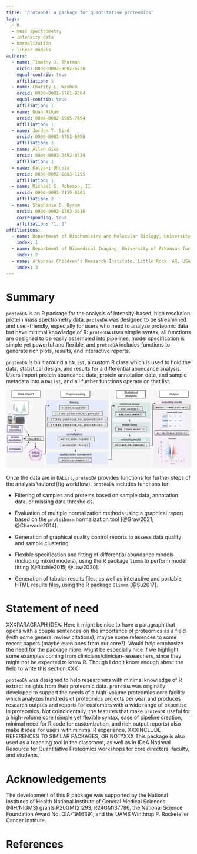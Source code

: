 ```yaml
---
title: 'proteoDA: a package for quantitative proteomics'
tags:
  - R
  - mass spectrometry
  - intensity data
  - normalization
  - linear models
authors:
  - name: Timothy J. Thurman
    orcid: 0000-0002-9602-6226
    equal-contrib: true 
    affiliation: 1
  - name: Charity L. Washam
    orcid: 0000-0001-5761-9304
    equal-contrib: true
    affiliation: 1
  - name: Duah Alkam
    orcid: 0000-0002-5965-7694
    affiliation: 1
  - name: Jordan T. Bird
    orcid: 0000-0001-5753-6058
    affiliation: 1
  - name: Allen Gies
    orcid: 0000-0003-2492-0429
    affiliation: 1
  - name: Kalyani Dhusia
    orcid: 0000-0002-8803-1295
    affiliation: 1
  - name: Michael S. Robeson, II
    orcid: 0000-0001-7119-6301
    affiliation: 2
  - name: Stephanie D. Byrum
    orcid: 0000-0002-1783-3610
    corresponding: true 
    affiliation: "1, 3"
affiliations:
  - name: Department of Biochemistry and Molecular Biology, University of Arkansas for Medical Sciences, Little Rock, AR, USA
    index: 1
  - name: Department of Biomedical Imaging, University of Arkansas for Medical Sciences, Little Rock, AR, USA
    index: 2
  - name: Arkansas Children's Research Institute, Little Rock, AR, USA
    index: 3
---
```


# Summary

`proteoDA` is an R package for the analysis of intensity-based, high resolution protein mass spectrometry data. `proteoDA` was designed to be streamlined and user-friendly, especially for users who need to analyze proteomic data but have minimal knowledge of R: `proteoDA` uses simple syntax, all functions are designed to be easily assembled into pipelines, model specification is simple yet powerful and flexible, and `proteoDA` includes functions to generate rich plots, results, and interactive reports.

`proteoDA` is built around a `DAList`, a custom R class which is used to hold the data, statistical design, and results for a differential abundance analysis. Users import protein abundance data, protein annotation data, and sample metadata into a `DAList`, and all further functions operate on that list. 


![A flowchart of the proteoDA workflow.\label{fig:workflow}](proteoDA_flowchart.png)

Once the data are in `DAList`, `proteoDA` provides functions for further steps of the analysis \autoref{fig:workflow}. `proteoDA` includes functions for:

* Filtering of samples and proteins based on sample data, annotation data, or missing data thresholds.

* Evaluation of multiple normalization methods using a graphical report based on the `proteiNorm` normalization tool [@Graw2021; @Chawade2014].

* Generation of graphical quality control reports to assess data quality and sample clustering.

* Flexible specification and fitting of differential abundance models (including mixed models), using the R package `limma` to perform model fitting [@Ritchie2015; @Law2020].

* Generation of tabular results files, as well as interactive and portable HTML results files, using the R package `Glimma` [@Su2017].


# Statement of need

XXXPARAGRAPH IDEA: Here it might be nice to have a paragraph that opens with a couple sentences on the importance of proteomics as a field (with some general review citations), maybe some references to some recent papers (maybe even ones from our core?). Would help emphasize the need for the package more. Might be especially nice if we highlight some examples coming from clinicians/clinician-researchers, since they might not be expected to know R. Though I don't know enough about the field to write this section.XXX

`proteoDA` was designed to help researchers with minimal knowledge of R extract insights from their proteomic data. `proteoDA` was originally developed to support the needs of a high-volume proteomics core facility which analyzes hundreds of proteomics projects per year and produces research outputs and reports for customers with a wide range of expertise in proteomics. Not coincidentally, the features that make `proteoDA` useful for a high-volume core (simple yet flexible syntax, ease of pipeline creation, minimal need for R code for customization, and rich output reports) also make it ideal for users with minimal R experience. XXXINCLUDE REFERENCES TO SIMILAR PACKAGES, OR NOT?XXX This package is also used as a teaching tool in the classroom, as well as in IDeA National Resource for Quantitative Proteomics workshops for core directors, faculty, and students. 

# Acknowledgements

The development of this R package was supported by the National Institutes of Health National Institute of General Medical Sciences (NIH/NIGMS) grants P20GM121293, R24GM137786, the National Science Foundation Award No. OIA-1946391, and the UAMS Winthrop P. Rockefeller Cancer Institute. 

# References
